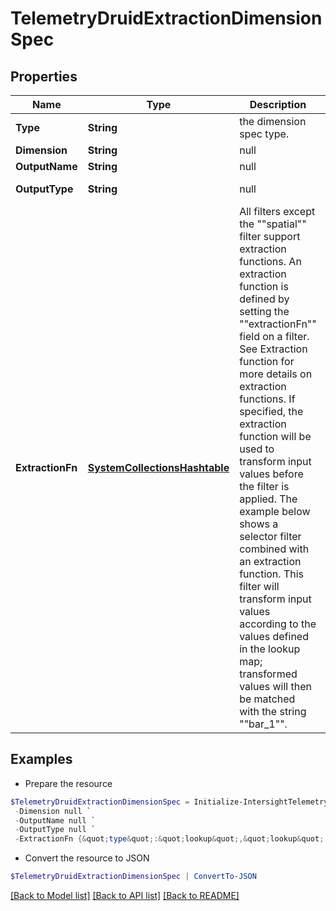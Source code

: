 # TelemetryDruidExtractionDimensionSpec
## Properties

Name | Type | Description | Notes
------------ | ------------- | ------------- | -------------
**Type** | **String** | the dimension spec type. | 
**Dimension** | **String** | null | 
**OutputName** | **String** | null | 
**OutputType** | **String** | null | [default to "STRING"]
**ExtractionFn** | [**SystemCollectionsHashtable**](.md) | All filters except the &quot;&quot;spatial&quot;&quot; filter support extraction functions. An extraction function is defined by setting the &quot;&quot;extractionFn&quot;&quot; field on a filter. See Extraction function for more details on extraction functions. If specified, the extraction function will be used to transform input values before the filter is applied. The example below shows a selector filter combined with an extraction function. This filter will transform input values according to the values defined in the lookup map; transformed values will then be matched with the string &quot;&quot;bar_1&quot;&quot;. | 

## Examples

- Prepare the resource
```powershell
$TelemetryDruidExtractionDimensionSpec = Initialize-IntersightTelemetryDruidExtractionDimensionSpec  -Type null `
 -Dimension null `
 -OutputName null `
 -OutputType null `
 -ExtractionFn {&quot;type&quot;:&quot;lookup&quot;,&quot;lookup&quot;:{&quot;type&quot;:&quot;map&quot;,&quot;map&quot;:{&quot;product_1&quot;:&quot;bar_1&quot;,&quot;product_5&quot;:&quot;bar_1&quot;,&quot;product_3&quot;:&quot;bar_1&quot;}}}
```

- Convert the resource to JSON
```powershell
$TelemetryDruidExtractionDimensionSpec | ConvertTo-JSON
```

[[Back to Model list]](../README.md#documentation-for-models) [[Back to API list]](../README.md#documentation-for-api-endpoints) [[Back to README]](../README.md)

